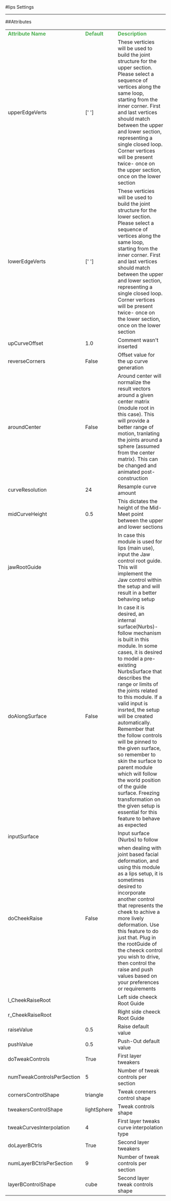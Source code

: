 <body>
#lips Settings
<hr width = 100%>
##Attributes
<font size = 3pt>
<table>
<tr><td><b><font color = #4caf50>Attribute Name</td><td><font color = #4caf50><b>Default</td><td><font color = #4caf50><b>Description</td></tr>
<tr>
<td>upperEdgeVerts</td>
<td>[' ']</td>
<td>These verticies will be used to build the joint structure for the upper section. Please select a sequence of vertices along the same loop, starting from the inner corner. First and last vertices should match between the upper and lower section, representing a single closed loop. Corner vertices will be present twice- once on the upper section, once on the lower section</td>
</tr></td>
<tr>
<td>lowerEdgeVerts</td>
<td>[' ']</td>
<td>These verticies will be used to build the joint structure for the lower section. Please select a sequence of vertices along the same loop, starting from the inner corner. First and last vertices should match between the upper and lower section, representing a single closed loop. Corner vertices will be present twice- once on the lower section, once on the lower section</td>
</tr></td>
<tr>
<td>upCurveOffset</td>
<td>1.0</td>
<td>Comment wasn't inserted</td>
</tr></td>
<tr>
<td>reverseCorners</td>
<td>False</td>
<td>Offset value for the up curve generation</td>
</tr></td>
<tr>
<td>aroundCenter</td>
<td>False</td>
<td>Around center will normalize the result vectors around a given center matrix (module root in this case). This will provide a better range of motion, tranlating the joints around a sphere (assumed from the center matrix). This can be changed and animated post-construction</td>
</tr></td>
<tr>
<td>curveResolution</td>
<td>24</td>
<td>Resample curve amount</td>
</tr></td>
<tr>
<td>midCurveHeight</td>
<td>0.5</td>
<td>This dictates the height of the Mid-Meet point between the upper and lower sections</td>
</tr></td>
<tr>
<td>jawRootGuide</td>
<td></td>
<td>In case this module is used for lips (main use), input the Jaw control root guide. This will implement the Jaw control within the setup and will result in a better behaving setup</td>
</tr></td>
<tr>
<td>doAlongSurface</td>
<td>False</td>
<td>In case it is desired, an internal surface(Nurbs)-follow mechanism is built in this module. In some cases, it is desired to model a pre-existing NurbsSurface that describes the range or limits of the joints related to this module. If a valid input is insrted, the setup will be created automatically. Remember that the follow controls will be pinned to the given surface, so remember to skin the surface to parent module which will follow the world position of the guide surface. Freezing transformation on the given setup is essential for this feature to behave as expected</td>
</tr></td>
<tr>
<td>inputSurface</td>
<td></td>
<td>Input surface (Nurbs) to follow</td>
</tr></td>
<tr>
<td>doCheekRaise</td>
<td>False</td>
<td>when dealing with joint based facial deformation, and using this module as a lips setup, it is sometimes desired to incorporate another control that represents the cheek to achive a more lively deformation. Use this feature to do just that. Plug in the rootGuide of the cheeck control you wish to drive, then control the raise and push values based on your preferences or requirements</td>
</tr></td>
<tr>
<td>l_CheekRaiseRoot</td>
<td></td>
<td>Left side cheeck Root Guide</td>
</tr></td>
<tr>
<td>r_CheekRaiseRoot</td>
<td></td>
<td>Right side cheeck Root Guide</td>
</tr></td>
<tr>
<td>raiseValue</td>
<td>0.5</td>
<td>Raise default value</td>
</tr></td>
<tr>
<td>pushValue</td>
<td>0.5</td>
<td>Push-Out default value</td>
</tr></td>
<tr>
<td>doTweakControls</td>
<td>True</td>
<td>First layer tweakers</td>
</tr></td>
<tr>
<td>numTweakControlsPerSection</td>
<td>5</td>
<td>Number of tweak controls per section</td>
</tr></td>
<tr>
<td>cornersControlShape</td>
<td>triangle</td>
<td>Tweak coreners control shape</td>
</tr></td>
<tr>
<td>tweakersControlShape</td>
<td>lightSphere</td>
<td>Tweak controls shape</td>
</tr></td>
<tr>
<td>tweakCurvesInterpolation</td>
<td>4</td>
<td>First layer tweaks curve interpolation type</td>
</tr></td>
<tr>
<td>doLayerBCtrls</td>
<td>True</td>
<td>Second layer tweakers</td>
</tr></td>
<tr>
<td>numLayerBCtrlsPerSection</td>
<td>9</td>
<td>Number of tweak controls per section</td>
</tr></td>
<tr>
<td>layerBControlShape</td>
<td>cube</td>
<td>Second layer tweak controls shape</td>
</tr></td>
</table></font>
